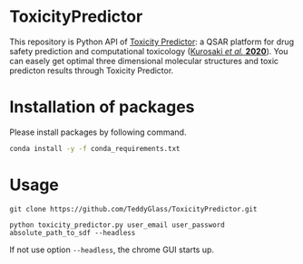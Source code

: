 # ToxicityPredictor
This repository is Python API of [Toxicity Predictor](http://mmi-03.my-pharm.ac.jp/tox1/prediction_groups/new): a QSAR platform for drug safety prediction and computational toxicology ([Kurosaki *et al.* **2020**](https://pubmed.ncbi.nlm.nih.gov/33113912/)). You can easely get optimal three dimensional molecular structures and toxic predicton results through Toxicity Predictor.

# Installation of packages
Please install packages by following command.
```bash
conda install -y -f conda_requirements.txt
```
# Usage
```
git clone https://github.com/TeddyGlass/ToxicityPredictor.git
```
```
python toxicity_predictor.py user_email user_password absolute_path_to_sdf --headless
```
If not use option ```--headless```, the chrome GUI starts up.
